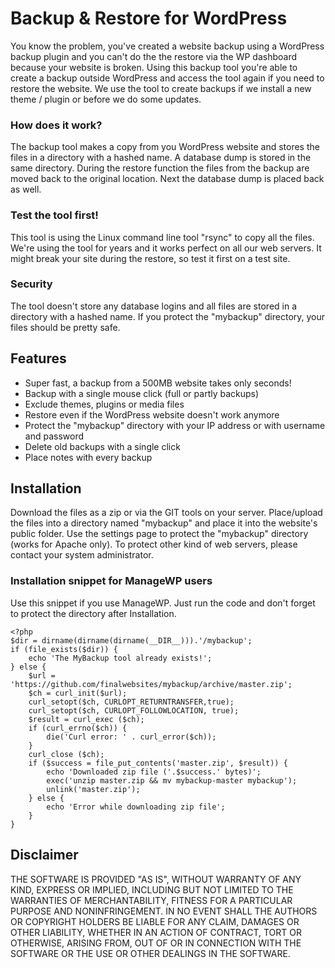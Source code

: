 # Backup & Restore for WordPress

You know the problem, you've created a website backup using a WordPress backup plugin and you can't do the the restore via the WP dashboard because your website is broken. Using this backup tool you're able to create a backup outside WordPress and access the tool again if you need to restore the website. We use the tool to create backups if we install a new theme / plugin or before we do some updates.

### How does it work?

The backup tool makes a copy from you WordPress website and stores the files in a directory with a hashed name. A database dump is stored in the same directory. During the restore function the files from the backup are moved back to the original location. Next the database dump is placed back as well.

### Test the tool first!
This tool is using the Linux command line tool "rsync" to copy all the files. We're using the tool for years and it works perfect on all our web servers. It might break your site during the restore, so test it first on a test site.

### Security
The tool doesn't store any database logins and all files are stored in a directory with a hashed name. If you protect the "mybackup" directory, your files should be pretty safe.

## Features
* Super fast, a backup from a 500MB website takes only seconds!
* Backup with a single mouse click (full or partly backups)
* Exclude themes, plugins or media files
* Restore even if the WordPress website doesn't work anymore
* Protect the "mybackup" directory with your IP address or with username and password
* Delete old backups with a single click
* Place notes with every backup

## Installation

Download the files as a zip or via the GIT tools on your server. Place/upload the files into a directory named "mybackup" and place it into the website's public folder. Use the settings page to protect the "mybackup" directory (works for Apache only). To protect other kind of web servers, please contact your system administrator.

### Installation snippet for ManageWP users

Use this snippet if you use ManageWP. Just run the code and don't forget to protect the directory after Installation.

    <?php
    $dir = dirname(dirname(dirname(__DIR__))).'/mybackup';
    if (file_exists($dir)) {
    	echo 'The MyBackup tool already exists!';
    } else {
    	$url = 'https://github.com/finalwebsites/mybackup/archive/master.zip';
    	$ch = curl_init($url);
    	curl_setopt($ch, CURLOPT_RETURNTRANSFER,true);
    	curl_setopt($ch, CURLOPT_FOLLOWLOCATION, true);
    	$result = curl_exec ($ch);
    	if (curl_errno($ch)) {
    		die('Curl error: ' . curl_error($ch));
    	}
    	curl_close ($ch);
    	if ($success = file_put_contents('master.zip', $result)) {
    		echo 'Downloaded zip file ('.$success.' bytes)';
    		exec('unzip master.zip && mv mybackup-master mybackup');
    		unlink('master.zip');
    	} else {
    		echo 'Error while downloading zip file';
    	}
    }


## Disclaimer

THE SOFTWARE IS PROVIDED "AS IS", WITHOUT WARRANTY OF ANY KIND, EXPRESS OR IMPLIED, INCLUDING BUT NOT LIMITED TO THE WARRANTIES OF MERCHANTABILITY, FITNESS FOR A PARTICULAR PURPOSE AND NONINFRINGEMENT. IN NO EVENT SHALL THE AUTHORS OR COPYRIGHT HOLDERS BE LIABLE FOR ANY CLAIM, DAMAGES OR OTHER LIABILITY, WHETHER IN AN ACTION OF CONTRACT, TORT OR OTHERWISE, ARISING FROM, OUT OF OR IN CONNECTION WITH THE SOFTWARE OR THE USE OR OTHER DEALINGS IN THE SOFTWARE.

